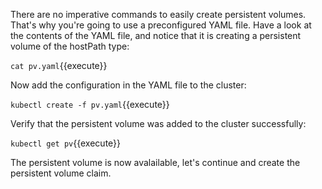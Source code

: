 There are no imperative commands to easily create persistent volumes. That's why you're going to use a preconfigured YAML file. Have a look at the contents of the YAML file, and notice that it is creating a persistent volume of the hostPath type:

`cat pv.yaml`{{execute}}

Now add the configuration in the YAML file to the cluster:

`kubectl create -f pv.yaml`{{execute}}

Verify that the persistent volume was added to the cluster successfully: 

`kubectl get pv`{{execute}}

The persistent volume is now avalailable, let's continue and create the persistent volume claim. 

